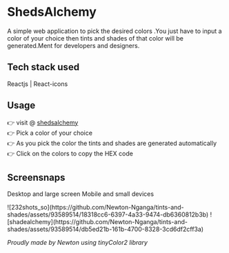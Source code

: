 # ShedsAlchemy 
A simple web application to pick the desired colors .You just have to input a color of your choice then tints and shades of that color will be generated.Ment for developers and designers.

## Tech stack used
Reactjs | React-icons

## Usage
👉 visit @ [shedsalchemy](https://shedsalchemy.vercel.app/)  
👉 Pick a color of your choice   
👉 As you pick the color the tints and shades are generated automatically  
👉 Click on the colors to copy the HEX code  

## Screensnaps
Desktop and large screen Mobile and small devices

<div align="top">  
![232shots_so](https://github.com/Newton-Nganga/tints-and-shades/assets/93589514/18318cc6-6397-4a33-9474-db6360812b3b)
![shadealchemy](https://github.com/Newton-Nganga/tints-and-shades/assets/93589514/db5ed21b-161b-4700-8328-3cd6df2cff3a)



<i>Proudly made by Newton using tinyColor2 library</i>
